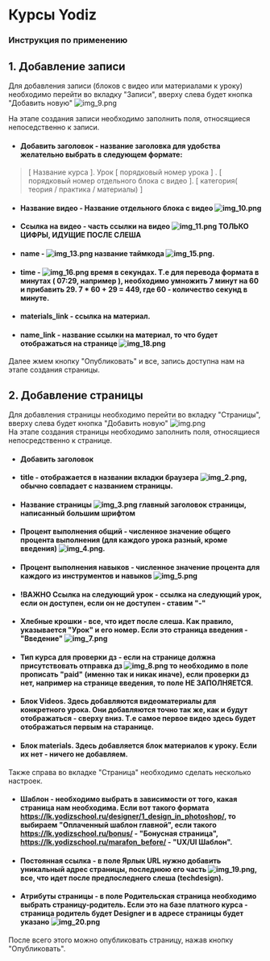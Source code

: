 # Курсы Yodiz

### Инструкция по применению

## 1. Добавление записи

Для добавления записи (блоков с видео или материалами к уроку) необходимо перейти во вкладку "Записи", вверху слева
будет кнопка "Добавить новую" ![img_9.png](img_9.png)

На этапе создания записи необходимо заполнить поля, относящиеся непоседственно к записи.

* #### Добавить заголовок - название заголовка для удобства желательно выбрать в следующем формате:
> [ Название курса ]. Урок [ порядковый номер урока ] . [ порядковый номер отдельного блока с видео ]. [ категория( теория / практика / материалы) ]
* #### Название видео - Название отдельного блока с видео ![img_10.png](img_10.png)
* #### Ссылка на видео - часть ссылки на видео ![img_11.png](img_11.png) ТОЛЬКО ЦИФРЫ, ИДУЩИЕ ПОСЛЕ СЛЕША
* #### name - ![img_13.png](img_13.png) название таймкода ![img_15.png](img_15.png).
* #### time - ![img_16.png](img_16.png) время в секундах. Т.е для перевода формата в минутах ( 07:29, например ), необходимо умножить 7 минут на 60 и прибавить 29. 7 * 60 + 29 = 449, где 60 - количество секунд в минуте.
* #### materials_link - ссылка на материал.
* #### name_link - название ссылки на материал, то что будет отображаться на странице ![img_18.png](img_18.png)

Далее жмем кнопку "Опубликовать" и все, запись доступна нам на этапе создания страницы.

## 2. Добавление страницы

Для добавления страницы необходимо перейти во вкладку "Страницы", вверху слева будет кнопка "Добавить
новую"
![img.png](img.png)     
На этапе создания страницы необходимо заполнить поля, относящиеся непосредственно к странице.

* #### Добавить заголовок
* #### title - отображается в названии вкладки браузера ![img_2.png](img_2.png), обычно совпадает с названием страницы.
* #### Название страницы ![img_3.png](img_3.png) главный заголовок страницы, написанный большим шрифтом
* #### Процент выполнения общий - численное значение общего процента выполнения (для каждого урока разный, кроме введения) ![img_4.png](img_4.png).
* #### Процент выполнения навыков - численное значение процента для каждого из инструментов и навыков ![img_5.png](img_5.png)
* #### !ВАЖНО Ссылка на следующий урок - ссылка на следующий урок, если он доступен, если он не доступен - ставим "-"
* #### Хлебные крошки - все, что идет после слеша. Как правило, указывается "Урок" и его номер. Если это страница введения - "Введение" ![img_7.png](img_7.png)
* #### Тип курса для проверки дз - если на странице должна присутствовать отправка дз ![img_8.png](img_8.png) то необходимо в поле прописать "paid" (именно так и никак иначе), если проверки дз нет, например на странице введения, то поле НЕ ЗАПОЛНЯЕТСЯ.
* #### Блок Videos. Здесь добавляются видеоматериалы для конкретного урока. Они добавляются точно так же, как и будут отображаться - сверху вниз. Т.е самое первое видео здесь будет отображаться первым на старанице.
* #### Блок materials. Здесь добавляется блок материалов к уроку. Если их нет - ничего не добавляем.

Также справа во вкладке "Страница" необходимо сделать несколько настроек. 

* #### Шаблон - необходимо выбрать в зависимости от того, какая страница нам необходима. Если вот такого формата https://lk.yodizschool.ru/designer/1_design_in_photoshop/, то выбираем "Оплаченный шаблон главной", если такого https://lk.yodizschool.ru/bonus/ - "Бонусная страница", https://lk.yodizschool.ru/marafon_before/ - "UX/UI Шаблон". 
* #### Постоянная ссылка - в поле Ярлык URL нужно добавить уникальный адрес страницы, последнюю его часть ![img_19.png](img_19.png), все, что идет после предпоследнего слеша (techdesign). 
* #### Атрибуты страницы - в поле Родительская страница необходимо выбрать страницу-родитель. Если это на базе платного курса - страница родитель будет Designer и в адресе страницы будет указано ![img_20.png](img_20.png)

После всего этого можно опубликовать страницу, нажав кнопку "Опубликовать".
